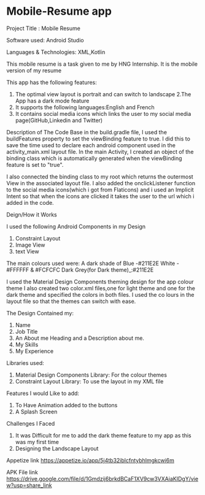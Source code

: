 # Mobile-Resume app
Project Title : Mobile Resume

Software used: Android Studio

Languages & Technologies: XML,Kotlin 

This mobile resume is a task given to me by HNG Internship. It is the mobile version  of my resume

This app has the following features:
1. The optimal view layout is portrait and can switch to landscape
2.The App has a dark mode feature
3. It supports the following languages:English and French
4. It contains social media icons which links the user to my social media page(GitHub,Linkedin and Twitter)

Description of The Code Base
in the build.gradle file, I used the buildFeatures property to set the viewBinding feature to true. I did this to save the time used to declare each android component used in the activity_main.xml layout file. In the main Activity, I created an object of the binding class which is automatically generated when the viewBinding feature is set to "true". 

I also connected the binding class to my root which returns the outermost View in the associated layout file. I also added the onclickListener function to the social media icons(which i got from Flaticons)  and i used an Implicit Intent so that when the icons are clicked it takes the user to the url which i added in the code.

Deign/How it Works

I used the following Android Components in my Design
1. Constraint Layout
2. Image View
3. text View

The main colours used were:
A dark shade of Blue -#211E2E
White - #FFFFFF & #FCFCFC
Dark Grey(for Dark theme)_:#211E2E

I used the Material Design Components theming design for the app colour theme
I also created two color.xml files,one for light theme and one for the dark theme and specified the colors in both files. I used the co lours in the layout file so that the themes can switch with ease.

The Design Contained my:
1. Name
2. Job Title
3. An About me Heading and a Description about me.
4. My Skills
5. My Experience

Libraries used: 
1. Material Design Components Library: For the colour themes
2. Constraint Layout Library: To use the layout in my XML file

Features I would Like to add:
1. To Have Animation added to the buttons
2. A Splash Screen

Challenges I Faced
1. It was Difficult for me to add the dark theme feature to my app as this was my first time
2. Designing the Landscape Layout

Appetize link
https://appetize.io/app/5j4tb32iblcfntybhlmgkcwi6m

APK File link
https://drive.google.com/file/d/1Gmdzij6brkdBCaF1XV9cw3VXAiaKIDgY/view?usp=share_link
